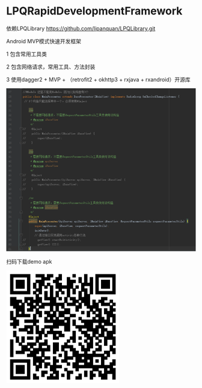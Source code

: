 # LPQRapidDevelopmentFramework
依赖LPQLibrary https://github.com/lipanquan/LPQLibrary.git

Android MVP模式快速开发框架

1 包含常用工具类

2 包含网络请求，常用工具、方法封装

3 使用dagger2 + MVP + （retrofit2 + okhttp3 + rxjava + rxandroid）开源库

![Presenter使用](https://github.com/lipanquan/LPQRapidDevelopmentFramework/raw/master/files/QQ截图20180110154725.png)



扫码下载demo apk

![下载demo apk](https://github.com/lipanquan/LPQRapidDevelopmentFramework/raw/master/files/20180110154726.png)
 
